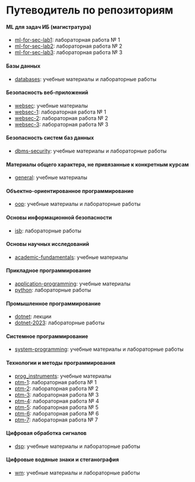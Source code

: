 # Путеводитель по репозиториям

#### ML для задач ИБ (магистратура)
- [ml-for-sec-lab1](https://github.com/itsecd/ml-for-sec-lab1): лабораторная работа № 1
- [ml-for-sec-lab2](https://github.com/itsecd/ml-for-sec-lab2): лабораторная работа № 2
- [ml-for-sec-lab3](https://github.com/itsecd/ml-for-sec-lab3): лабораторная работа № 3

#### Базы данных
- [databases](https://github.com/itsecd/databases): учебные материалы и лабораторные работы

#### Безопасность веб-приложений
- [websec](https://github.com/itsecd/websec): учебные материалы
- [websec-1](https://github.com/itsecd/websec-1): лабораторная работа № 1
- [websec-2](https://github.com/itsecd/websec-2): лабораторная работа № 2
- [websec-3](https://github.com/itsecd/websec-3): лабораторная работа № 3

#### Безопасность систем баз данных
- [dbms-security](https://github.com/itsecd/dbms-security): учебные материалы и лабораторные работы

#### Материалы общего характера, не привязанные к конкретным курсам
- [general](https://github.com/itsecd/general): учебные материалы

#### Объектно-ориентированное программирование
- [oop](https://github.com/itsecd/oop): учебные материалы и лабораторные работы

#### Основы информационной безопасности
- [isb](https://github.com/itsecd/isb): лабораторные работы

#### Основы научных исследований
- [academic-fundamentals](https://github.com/itsecd/academic-fundamentals): учебные материалы

#### Прикладное программирование
- [application-programming](https://github.com/itsecd/Application-Programming): учебные материалы
- [python](https://github.com/itsecd/python): лабораторные работы

#### Промышленное программирование
- [dotnet](https://github.com/itsecd/dotnet): лекции
- [dotnet-2023](https://github.com/itsecd/dotnet-2023): лабораторные работы

#### Системное программирование
- [system-programming](https://github.com/itsecd/system-programming): учебные материалы и лабораторные работы

#### Технологии и методы программирования
- [prog_instruments](https://github.com/xtrueman/prog_instruments): учебные материалы
- [ptm-1](https://github.com/itsecd/ptm-1): лабораторная работа № 1
- [ptm-2](https://github.com/itsecd/ptm-2): лабораторная работа № 2
- [ptm-3](https://github.com/itsecd/ptm-3): лабораторная работа № 3
- [ptm-4](https://github.com/itsecd/ptm-4): лабораторная работа № 4
- [ptm-5](https://github.com/itsecd/ptm-5): лабораторная работа № 5
- [ptm-6](https://github.com/itsecd/ptm-6): лабораторная работа № 6
- [ptm-7](https://github.com/itsecd/ptm-7): лабораторная работа № 7

#### Цифровая обработка сигналов
- [dsp](https://github.com/itsecd/dsp): учебные материалы и лабораторные работы

#### Цифровые водяные знаки и стеганография
- [wm](https://github.com/itsecd/watermarking): учебные материалы и лабораторные работы
